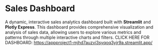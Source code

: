 # Sales Dashboard

A dynamic, interactive sales analytics dashboard built with **Streamlit** and **Plotly Express**. This dashboard provides comprehensive visualization and analysis of sales data, allowing users to explore various metrics and patterns through multiple interactive charts and filters.
CLICK HERE FOR DASHBOARD: https://appproject1-mjhd7auzvi3syqoq3yjr9a.streamlit.app/
